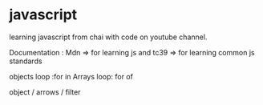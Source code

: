 # javascript
learning javascript from chai with code on youtube channel.

Documentation : Mdn => for learning js  and tc39 => for learning common js standards

objects loop :for in
Arrays loop: for of

object / arrows / filter